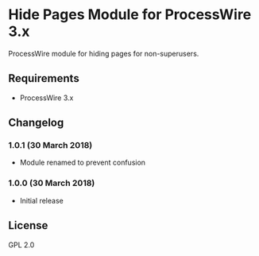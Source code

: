# Hide Pages Module for ProcessWire 3.x

ProcessWire module for hiding pages for non-superusers.

## Requirements

- ProcessWire 3.x

## Changelog

### 1.0.1 (30 March 2018)

- Module renamed to prevent confusion

### 1.0.0 (30 March 2018)

- Initial release

## License

GPL 2.0
